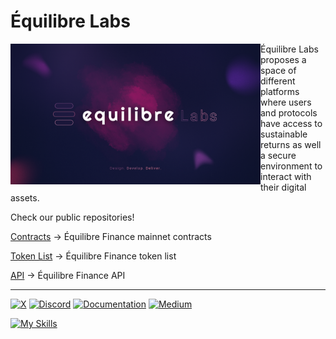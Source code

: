 <!-- <span align="center"> -->

# Équilibre Labs

<div>
<img align="left" src="https://raw.githubusercontent.com/equilibre-finance/.github/main/profile/Equilibre_Labs.png" width="400">
</div>

Équilibre Labs proposes a space of different platforms where users and protocols have access to sustainable returns as well a secure environment to interact with their digital assets.

Check our public repositories!

[Contracts](https://github.com/equilibre-finance/contracts)  -> Équilibre Finance mainnet contracts

[Token List](https://github.com/equilibre-finance/tokens) -> Équilibre Finance token list

[API](https://github.com/equilibre-finance/api) -> Équilibre Finance API
<br clear="left"/>

---

[![X](https://img.shields.io/badge/X-%23000000.svg?style=for-the-badge&logo=X&logoColor=white)](https://twitter.com/@EquilibreAMM)
[![Discord](https://img.shields.io/badge/Discord-%235865F2.svg?style=for-the-badge&logo=discord&logoColor=white)](https://discord.com/invite/Z8SuEE5MZf)
[![Documentation](https://img.shields.io/badge/GitBook-3884FF?logo=gitbook&logoColor=fff&style=for-the-badge)](https://equilibre-finance.gitbook.io/equilibre-v1/equilibre-finance/introducing)
[![Medium](https://img.shields.io/badge/Medium-12100E?style=for-the-badge&logo=medium&logoColor=white)](https://medium.com/@equilibre)

[![My Skills](https://skillicons.dev/icons?i=js,typescript,html,css,wasm,solidity)](https://skillicons.dev)

<!-- </span> -->
